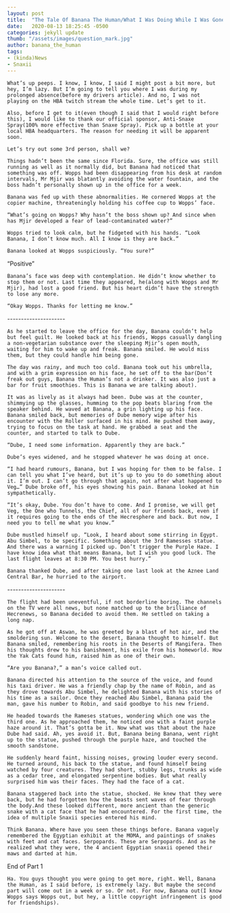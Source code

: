 ```yaml
---
layout: post
title:  "The Tale Of Banana The Human/What I Was Doing While I Was Gone"
date:   2020-08-13 18:25:45 -0500
categories: jekyll update
thumb: "/assets/images/question_mark.jpg"
author: banana_the_human
tags:
- (kinda)News
- Snaxii
---
```

    What’s up peeps. I know, I know, I said I might post a bit more, but hey, I’m lazy. But I’m going to tell you where I was during my prolonged absence(before my drivers article). And no, I was not playing on the HBA twitch stream the whole time. Let’s get to it.

    Also, before I get to it(even though I said that I would right before this), I would like to thank our official sponsor, Anti-Snaxe Spray(100% more effective than Snaxe Spray). Pick up a bottle at your local HBA headquarters. The reason for needing it will be apparent soon.

    Let’s try out some 3rd person, shall we?

    Things hadn’t been the same since Florida. Sure, the office was still running as well as it normally did, but Banana had noticed that something was off. Wopps had been disappearing from his desk at random intervals, Mr Mjir was blatantly avoiding the water fountain, and the boss hadn’t personally shown up in the office for a week.

    Banana was fed up with these abnormalities. He cornered Wopps at the copier machine, threateningly holding his coffee cup to Wopps’ face.

    “What’s going on Wopps? Why hasn’t the boss shown up? And since when has Mjir developed a fear of lead-contaminated water?”

    Wopps tried to look calm, but he fidgeted with his hands. “Look Banana, I don’t know much. All I know is they are back.”

    Banana looked at Wopps suspiciously. “You sure?”

   “Positive”

    Banana’s face was deep with contemplation. He didn’t know whether to stop them or not. Last time they appeared, he(along with Wopps and Mr Mjir), had lost a good friend. But his heart didn’t have the strength to lose any more.

    “Okay Wopps. Thanks for letting me know.”

_-_-_-_-_-_-_-_-_-_-_-_-_-_-_-_-_-_-_-_-_-_

    As he started to leave the office for the day, Banana couldn’t help but feel guilt. He looked back at his friends, Wopps casually dangling a non-vegetarian substance over the sleeping Mjir’s open mouth, waiting for him to wake up and freak. Banana smiled. He would miss them, but they could handle him being gone.

    The day was rainy, and much too cold. Banana took out his umbrella, and with a grim expression on his face, he set off to the bar(Don’t freak out guys, Banana the Human’s not a drinker. It was also just a bar for fruit smoothies. This is Banana we are talking about).

    It was as lively as it always had been. Dube was at the counter, shimmying up the glasses, humming to the pop beats blaring from the speaker behind. He waved at Banana, a grin lighting up his face. Banana smiled back, but memories of Dube memory wipe after his encounter with the Roller surfaced in his mind. He pushed them away, trying to focus on the task at hand. He grabbed a seat and the counter, and started to talk to Dube.

    “Dube, I need some information. Apparently they are back.”

    Dube’s eyes widened, and he stopped whatever he was doing at once.

    “I had heard rumours, Banana, but I was hoping for them to be false. I can tell you what I’ve heard, but it’s up to you to do something about it. I’m out. I can’t go through that again, not after what happened to Veg…” Dube broke off, his eyes showing his pain. Banana looked at him sympathetically.

    “It’s okay, Dube. You don’t have to come. And I promise, we will get Veg, the One who Tunnels, the Chief, all of our friends back, even if it requires going to the ends of the Hecresphere and back. But now, I need you to tell me what you know.”

    Dube mustled himself up. “Look, I heard about some stirring in Egypt. Abu Simbel, to be specific. Something about the 3rd Ramesses statue. And there was a warning I picked up. Don’t trigger the Purple Haze. I have know idea what that means Banana, but I wish you good luck. The last flight leaves at 8:30 PM. You best hurry.”

    Banana thanked Dube, and after taking one last look at the Aznee Land Central Bar, he hurried to the airport.

_-_-_-_-_-_-_-_-_-_-_-_-_-_-_-_-_-_-_-_-_-_

    The flight had been uneventful, if not borderline boring. The channels on the TV were all news, but none matched up to the brilliance of Hecrenews, so Banana decided to avoid them. He settled on taking a long nap.

    As he got off at Aswan, he was greeted by a blast of hot air, and the smoldering sun. Welcome to the desert, Banana thought to himself. But Banana smiled, remembering his roots in the Deserts of Mangifera. Then his thoughts drew to his banishment, his exile from his homeworld. How the Yak Cats found him, raised him as one of their own.

    “Are you Banana?,” a man’s voice called out.

    Banana directed his attention to the source of the voice, and found his taxi driver. He was a friendly chap by the name of Robin, and as they drove towards Abu Simbel, he delighted Banana with his stories of his time as a sailor. Once they reached Abu Simbel, Banana paid the man, gave his number to Robin, and said goodbye to his new friend.

    He headed towards the Rameses statues, wondering which one was the third one. As he approached them, he noticed one with a faint purple haze around it. That’s gotta be it. Now what was that about the haze Dube had said. Ah, yes avoid it. But, Banana being Banana, went right up to the statue, pushed through the purple haze, and touched the smooth sandstone.

    He suddenly heard faint, hissing noises, growing louder every second. He turned around, his back to the statue, and found himself being watched by four creatures. They had short, stubby legs, trunks as wide as a cedar tree, and elongated serpentine bodies. But what really surprised him was their faces. They had the face of a cat.

    Banana staggered back into the statue, shocked. He knew that they were back, but he had forgotten how the beasts sent waves of fear through the body.And these looked different, more ancient than the generic snake with a cat face that he had encountered. For the first time, the idea of multiple Snaxii species entered his mind.

    Think Banana. Where have you seen these things before. Banana vaguely remembered the Egyptian exhibit at the MOMA, and paintings of snakes with feet and cat faces. Serpopards. These are Serpopards. And as he realized what they were, the 4 ancient Egyptian snaxii opened their maws and darted at him.

End of Part 1

    Ha. You guys thought you were going to get more, right. Well, Banana the Human, as I said before, is extremely lazy. But maybe the second part will come out in a week or so. Or not. For now, Banana out(I know Wopps says Wopps out, but hey, a little copyright infringement is good for friendships).
